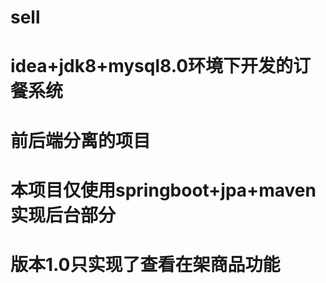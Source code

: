 ﻿# sell
# idea+jdk8+mysql8.0环境下开发的订餐系统  
# 前后端分离的项目
# 本项目仅使用springboot+jpa+maven实现后台部分
# 版本1.0只实现了查看在架商品功能